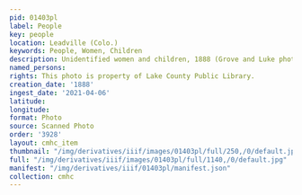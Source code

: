```yaml
---
pid: 01403pl
label: People
key: people
location: Leadville (Colo.)
keywords: People, Women, Children
description: Unidentified women and children, 1888 (Grove and Luke photo)
named_persons: 
rights: This photo is property of Lake County Public Library.
creation_date: '1888'
ingest_date: '2021-04-06'
latitude: 
longitude: 
format: Photo
source: Scanned Photo
order: '3928'
layout: cmhc_item
thumbnail: "/img/derivatives/iiif/images/01403pl/full/250,/0/default.jpg"
full: "/img/derivatives/iiif/images/01403pl/full/1140,/0/default.jpg"
manifest: "/img/derivatives/iiif/01403pl/manifest.json"
collection: cmhc
---
```

